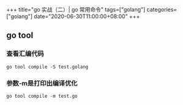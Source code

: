 +++
title="go 实战（二）| go 常用命令"
tags=["golang"]
categories=["golang"]
date="2020-06-30T11:00:00+08:00"
+++

## go tool
### 查看汇编代码
```
go tool compile -S test.golang
```
### 参数-m是打印出编译优化
```
go tool compile -m test.go
```